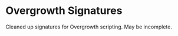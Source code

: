 Overgrowth Signatures
=====================

Cleaned up signatures for Overgrowth scripting. May be incomplete.

